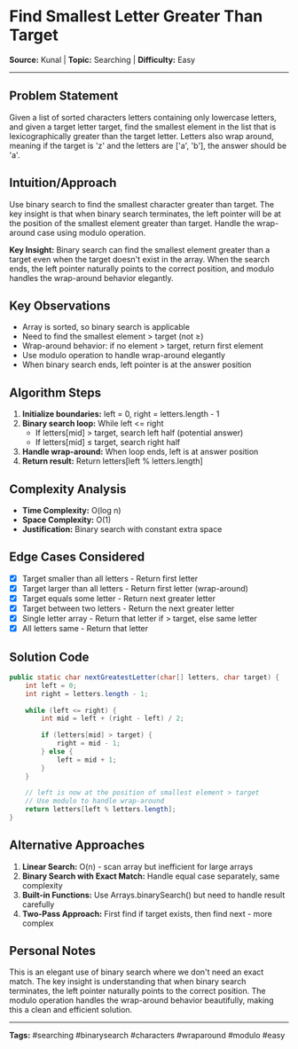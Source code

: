 # Find Smallest Letter Greater Than Target

**Source:** Kunal | **Topic:** Searching | **Difficulty:** Easy  

---

## Problem Statement
Given a list of sorted characters letters containing only lowercase letters, and given a target letter target, find the smallest element in the list that is lexicographically greater than the target letter. Letters also wrap around, meaning if the target is 'z' and the letters are ['a', 'b'], the answer should be 'a'.

## Intuition/Approach
Use binary search to find the smallest character greater than target. The key insight is that when binary search terminates, the left pointer will be at the position of the smallest element greater than target. Handle the wrap-around case using modulo operation.

**Key Insight:** Binary search can find the smallest element greater than a target even when the target doesn't exist in the array. When the search ends, the left pointer naturally points to the correct position, and modulo handles the wrap-around behavior elegantly.

## Key Observations
- Array is sorted, so binary search is applicable
- Need to find the smallest element > target (not ≥)
- Wrap-around behavior: if no element > target, return first element
- Use modulo operation to handle wrap-around elegantly
- When binary search ends, left pointer is at the answer position

## Algorithm Steps
1. **Initialize boundaries:** left = 0, right = letters.length - 1
2. **Binary search loop:** While left <= right
   - If letters[mid] > target, search left half (potential answer)
   - If letters[mid] ≤ target, search right half
3. **Handle wrap-around:** When loop ends, left is at answer position
4. **Return result:** Return letters[left % letters.length]

## Complexity Analysis
- **Time Complexity:** O(log n)
- **Space Complexity:** O(1)
- **Justification:** Binary search with constant extra space

## Edge Cases Considered
- [x] Target smaller than all letters - Return first letter
- [x] Target larger than all letters - Return first letter (wrap-around)
- [x] Target equals some letter - Return next greater letter
- [x] Target between two letters - Return the next greater letter
- [x] Single letter array - Return that letter if > target, else same letter
- [x] All letters same - Return that letter

## Solution Code

```java
public static char nextGreatestLetter(char[] letters, char target) {
    int left = 0;
    int right = letters.length - 1;
    
    while (left <= right) {
        int mid = left + (right - left) / 2;
        
        if (letters[mid] > target) {
            right = mid - 1;
        } else {
            left = mid + 1;
        }
    }
    
    // left is now at the position of smallest element > target
    // Use modulo to handle wrap-around
    return letters[left % letters.length];
}
```

## Alternative Approaches
1. **Linear Search:** O(n) - scan array but inefficient for large arrays
2. **Binary Search with Exact Match:** Handle equal case separately, same complexity
3. **Built-in Functions:** Use Arrays.binarySearch() but need to handle result carefully
4. **Two-Pass Approach:** First find if target exists, then find next - more complex

## Personal Notes
This is an elegant use of binary search where we don't need an exact match. The key insight is understanding that when binary search terminates, the left pointer naturally points to the correct position. The modulo operation handles the wrap-around behavior beautifully, making this a clean and efficient solution.

---

**Tags:** #searching #binarysearch #characters #wraparound #modulo #easy 